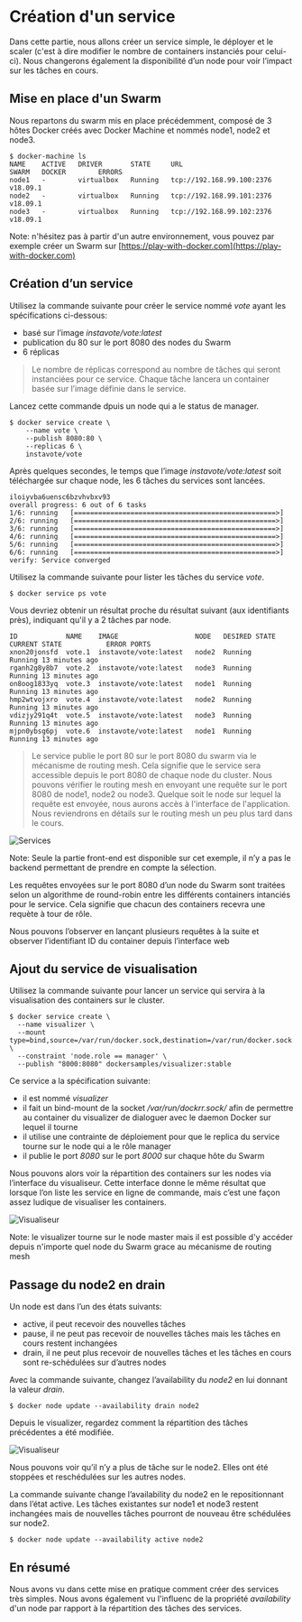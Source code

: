 # Création d'un service

Dans cette partie, nous allons créer un service simple, le déployer et le scaler (c'est à dire modifier le nombre de containers instanciés pour celui-ci). Nous changerons également la disponibilité d’un node pour voir l’impact sur les tâches en cours.

## Mise en place d'un Swarm

Nous repartons du swarm mis en place précédemment, composé de 3 hôtes Docker créés avec Docker Machine et nommés node1, node2 et node3.

```
$ docker-machine ls
NAME    ACTIVE   DRIVER       STATE     URL                         SWARM   DOCKER        ERRORS
node1   -        virtualbox   Running   tcp://192.168.99.100:2376           v18.09.1
node2   -        virtualbox   Running   tcp://192.168.99.101:2376           v18.09.1
node3   -        virtualbox   Running   tcp://192.168.99.102:2376           v18.09.1
```

Note: n'hésitez pas à partir d'un autre environnement, vous pouvez par exemple créer un Swarm sur [https://play-with-docker.com](https://play-with-docker.com)

## Création d’un service

Utilisez la commande suivante pour créer le service nommé *vote* ayant les spécifications ci-dessous:
- basé sur l’image *instavote/vote:latest*
- publication du 80 sur le port 8080 des nodes du Swarm
- 6 réplicas

> Le nombre de réplicas correspond au nombre de tâches qui seront instanciées pour ce service. Chaque tâche lancera un container basée sur l’image définie dans le service.

Lancez cette commande dpuis un node qui a le status de manager.

```
$ docker service create \
    --name vote \
    --publish 8080:80 \
    --replicas 6 \
    instavote/vote
```

Après quelques secondes, le temps que l’image *instavote/vote:latest* soit téléchargée sur chaque node, les 6 tâches du services sont lancées.

```
iloiyvba6uensc6bzvhvbxv93
overall progress: 6 out of 6 tasks
1/6: running   [==================================================>]
2/6: running   [==================================================>]
3/6: running   [==================================================>]
4/6: running   [==================================================>]
5/6: running   [==================================================>]
6/6: running   [==================================================>]
verify: Service converged
```

Utilisez la commande suivante pour lister les tâches du service *vote*.

```
$ docker service ps vote
```

Vous devriez obtenir un résultat proche du résultat suivant (aux identifiants près), indiquant qu'il y a 2 tâches par node.

```
ID            NAME    IMAGE                   NODE   DESIRED STATE  CURRENT STATE           ERROR PORTS
xnon20jonsfd  vote.1  instavote/vote:latest   node2  Running        Running 13 minutes ago
rganh2g8y8b7  vote.2  instavote/vote:latest   node3  Running        Running 13 minutes ago             
on8oog1833yq  vote.3  instavote/vote:latest   node1  Running        Running 13 minutes ago             
hmp2wtvojxro  vote.4  instavote/vote:latest   node2  Running        Running 13 minutes ago             
vdizjy291q4t  vote.5  instavote/vote:latest   node3  Running        Running 13 minutes ago             
mjpn0ybsg6pj  vote.6  instavote/vote:latest   node1  Running        Running 13 minutes ago
```

> Le service publie le port 80 sur le port 8080 du swarm via le mécanisme de routing mesh. Cela signifie que le service sera accessible depuis le port 8080 de chaque node du cluster. Nous pouvons vérifier le routing mesh en envoyant une requête sur le port 8080 de node1, node2 ou node3. Quelque soit le node sur lequel la requête est envoyée, nous aurons accès à l'interface de l'application. Nous reviendrons en détails sur le routing mesh un peu plus tard dans le cours.

![Services](./images/services1.png)

Note: Seule la partie front-end est disponible sur cet exemple, il n’y a pas le backend permettant de prendre en compte la sélection.

Les requêtes envoyées sur le port 8080 d’un node du Swarm sont traitées selon un algorithme de round-robin entre les différents containers intanciés pour le service. Cela signifie que chacun des containers recevra une requète à tour de rôle.

Nous pouvons l’observer en lançant plusieurs requêtes à la suite et observer l’identifiant ID du container depuis l’interface web

## Ajout du service de visualisation

Utilisez la commande suivante pour lancer un service qui servira à la visualisation des containers sur le cluster.

```
$ docker service create \
  --name visualizer \
  --mount type=bind,source=/var/run/docker.sock,destination=/var/run/docker.sock \
  --constraint 'node.role == manager' \
  --publish "8000:8080" dockersamples/visualizer:stable
```

Ce service a la spécification suivante:
- il est nommé *visualizer*
- il fait un bind-mount de la socket */var/run/dockrr.sock/* afin de permettre au container du visualizer de dialoguer avec le daemon Docker sur lequel il tourne
- il utilise une contrainte de déploiement pour que le replica du service tourne sur le node qui a le rôle manager
- il publie le port *8080* sur le port *8000* sur chaque hôte du Swarm

Nous pouvons alors voir la répartition des containers sur les nodes via l’interface du visualiseur. Cette interface donne le même résultat que lorsque l’on liste les service en ligne de commande, mais c’est une façon assez ludique de visualiser les containers.

![Visualiseur](./images/services2.png)

Note: le visualizer tourne sur le node master mais il est possible d'y accéder depuis n'importe quel node du Swarm grace au mécanisme de routing mesh

## Passage du node2 en drain

Un node est dans l’un des états suivants:
- active, il peut recevoir des nouvelles tâches
- pause, il ne peut pas recevoir de nouvelles tâches mais les tâches en cours restent inchangées
- drain, il ne peut plus recevoir de nouvelles tâches et les tâches en cours sont re-schédulées sur d’autres nodes

Avec la commande suivante, changez l’availability du *node2* en lui donnant la valeur *drain*.

```
$ docker node update --availability drain node2    
```

Depuis le visualizer, regardez comment la répartition des tâches précédentes a été modifiée.

![Visualiseur](./images/services3.png)

Nous pouvons voir qu’il n’y a plus de tâche sur le node2. Elles ont été stoppées et reschédulées sur les autres nodes.

La commande suivante change l’availability du node2 en le repositionnant dans l’état active. Les tâches existantes sur node1 et node3 restent inchangées mais de nouvelles tâches pourront de nouveau être schédulées sur node2.

```
$ docker node update --availability active node2
```

## En résumé

Nous avons vu dans cette mise en pratique comment créer des services très simples. Nous avons également vu l'influenc de la propriété *availability* d'un node par rapport à la répartition des tâches des services.
